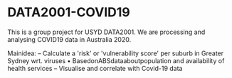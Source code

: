 # DATA2001-COVID19
This is a group project for USYD DATA2001. We are processing and analysing COVID19 data in Australia 2020.

Mainidea:
– Calculate a 'risk' or 'vulnerability score' per suburb in Greater Sydney wrt. viruses
• BasedonABSdataaboutpopulation and availability of health services
– Visualise and correlate with Covid-19 data
